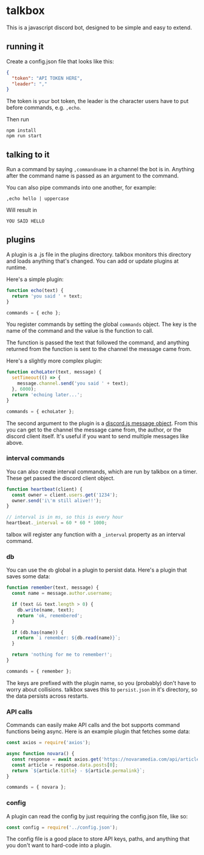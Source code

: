 # talkbox
This is a javascript discord bot, designed to be simple and easy to extend.

## running it
Create a config.json file that looks like this:

```json
{
  "token": "API TOKEN HERE",
  "leader": ","
}
```

The token is your bot token, the leader is the character users have to put before commands, e.g. `,echo`.

Then run

    npm install
    npm run start

## talking to it
Run a command by saying `,commandname` in a channel the bot is in. Anything after the command name is passed as an argument to the command.

You can also pipe commands into one another, for example:

    ,echo hello | uppercase

Will result in

    YOU SAID HELLO

## plugins
A plugin is a .js file in the plugins directory. talkbox monitors this directory and loads anything that's changed. You can add or update plugins at runtime.

Here's a simple plugin:

```js
function echo(text) {
  return 'you said ' + text;
}

commands = { echo };
```

You register commands by setting the global `commands` object. The key is the name of the command and the value is the function to call.

The function is passed the text that followed the command, and anything returned from the function is sent to the channel the message came from.

Here's a slightly more complex plugin:

```js
function echoLater(text, message) {
  setTimeout(() => {
    message.channel.send('you said ' + text);
  }, 6000);
  return 'echoing later...';
}

commands = { echoLater };
```

The second argument to the plugin is a [discord.js message object](https://discord.js.org/#/docs/main/stable/class/Message). From this you can get to the channel the message came from, the author, or the discord client itself. It's useful if you want to send multiple messages like above.

### interval commands
You can also create interval commands, which are run by talkbox on a timer. These get passed the discord client object.

```js
function heartbeat(client) {
  const owner = client.users.get('1234');
  owner.send('i\'m still alive!!');
}

// interval is in ms, so this is every hour
heartbeat._interval = 60 * 60 * 1000;
```

talbox will register any function with a `_interval` property as an interval command.

### db
You can use the `db` global in a plugin to persist data. Here's a plugin that saves some data:

```js
function remember(text, message) {
  const name = message.author.username;

  if (text && text.length > 0) {
    db.write(name, text);
    return 'ok, remembered';
  }

  if (db.has(name)) {
    return `i remember: ${db.read(name)}`;
  }

  return 'nothing for me to remember!';
}

commands = { remember };
```

The keys are prefixed with the plugin name, so you (probably) don't have to worry about collisions. talkbox saves this to `persist.json` in it's directory, so the data persists across restarts.

### API calls
Commands can easily make API calls and the bot supports command functions being async. Here is an example plugin that fetches some data:

```js
const axios = require('axios');

async function novara() {
  const response = await axios.get('https://novaramedia.com/api/articles/');
  const article = response.data.posts[0];
  return `${article.title} - ${article.permalink}`;
}

commands = { novara };
```

### config
A plugin can read the config by just requiring the config.json file, like so:

```js
const config = require('../config.json');
```

The config file is a good place to store API keys, paths, and anything that you don't want to hard-code into a plugin.